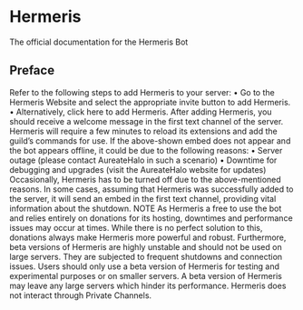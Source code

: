 # Hermeris
The official documentation for the Hermeris Bot

## Preface
Refer to the following steps to add Hermeris to your server:
• Go to the Hermeris Website and select the appropriate invite button to add Hermeris. • Alternatively, click here to add Hermeris.
After adding Hermeris, you should receive a welcome message in the first text channel of the server.
Hermeris will require a few minutes to reload its extensions and add the guild’s commands for use. If the above-shown embed does not appear and the bot appears offline, it could be due to the following reasons:
• Server outage (please contact AureateHalo in such a scenario)
• Downtime for debugging and upgrades (visit the AureateHalo website for updates)
Occasionally, Hermeris has to be turned off due to the above-mentioned reasons. In some cases, assuming that Hermeris was successfully added to the server, it will send an embed in the first text channel, providing vital information about the shutdown.
NOTE
As Hermeris a free to use the bot and relies entirely on donations for its hosting, downtimes and performance issues may occur at times. While there is no perfect solution to this, donations always make Hermeris more powerful and robust.
Furthermore, beta versions of Hermeris are highly unstable and should not be used on large servers. They are subjected to frequent shutdowns and connection issues. Users should only use a beta version of Hermeris for testing and experimental purposes or on smaller servers. A beta version of Hermeris may leave any large servers which hinder its performance. Hermeris does not interact through Private Channels.
